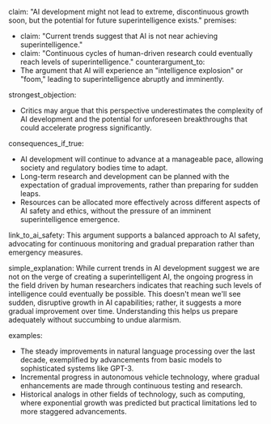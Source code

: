 claim: "AI development might not lead to extreme, discontinuous growth soon, but the potential for future superintelligence exists."
premises:
  - claim: "Current trends suggest that AI is not near achieving superintelligence."
  - claim: "Continuous cycles of human-driven research could eventually reach levels of superintelligence."
counterargument_to:
  - The argument that AI will experience an "intelligence explosion" or "foom," leading to superintelligence abruptly and imminently.

strongest_objection:
  - Critics may argue that this perspective underestimates the complexity of AI development and the potential for unforeseen breakthroughs that could accelerate progress significantly.

consequences_if_true:
  - AI development will continue to advance at a manageable pace, allowing society and regulatory bodies time to adapt.
  - Long-term research and development can be planned with the expectation of gradual improvements, rather than preparing for sudden leaps.
  - Resources can be allocated more effectively across different aspects of AI safety and ethics, without the pressure of an imminent superintelligence emergence.

link_to_ai_safety:
  This argument supports a balanced approach to AI safety, advocating for continuous monitoring and gradual preparation rather than emergency measures.

simple_explanation:
  While current trends in AI development suggest we are not on the verge of creating a superintelligent AI, the ongoing progress in the field driven by human researchers indicates that reaching such levels of intelligence could eventually be possible. This doesn't mean we'll see sudden, disruptive growth in AI capabilities; rather, it suggests a more gradual improvement over time. Understanding this helps us prepare adequately without succumbing to undue alarmism.

examples:
  - The steady improvements in natural language processing over the last decade, exemplified by advancements from basic models to sophisticated systems like GPT-3.
  - Incremental progress in autonomous vehicle technology, where gradual enhancements are made through continuous testing and research.
  - Historical analogs in other fields of technology, such as computing, where exponential growth was predicted but practical limitations led to more staggered advancements.